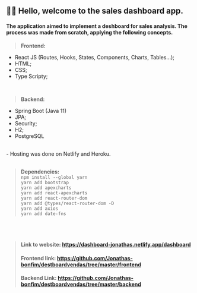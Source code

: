 ## 👋👋 Hello, welcome to the sales dashboard app.
#### The application aimed to implement a deshboard for sales analysis. The process was made from scratch, applying the following concepts.
> **Frontend:** 
  * React JS (Routes, Hooks, States, Components, Charts, Tables...); <br/>
  * HTML; <br/>
  * CSS; <br/>
  * Type Scripty; <br/>
  <br/>
  
> **Backend:**
  * Spring Boot (Java 11) <br/>
  * JPA;<br/>
  * Security; <br/>
  * H2; <br/>
  * PostgreSQL <br/>
  <br/>
 - Hosting was done on Netlify and Heroku.<br/>
  <br/>
  
 > **Dependencies:** <br/>
  `npm install --global yarn` <br/>
  `yarn add bootstrap` <br/>
  `yarn add apexcharts` <br/>
  `yarn add react-apexcharts` <br/>
  `yarn add react-router-dom` <br/>
  `yarn add @types/react-router-dom -D` <br/>
  `yarn add axios` <br/>
  `yarn add date-fns` <br/>
  <br/>
  <br/>
  
> #### Link to website: <https://dashboard-jonathas.netlify.app/dashboard>
> #### Frontend link: <https://github.com/Jonathas-bonfim/destboardvendas/tree/master/frontend>
> #### Backend Link: <https://github.com/Jonathas-bonfim/destboardvendas/tree/master/backend>
